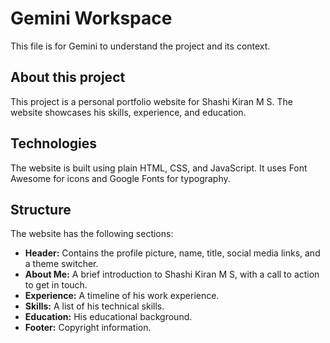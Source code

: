 # Gemini Workspace

This file is for Gemini to understand the project and its context.

## About this project

This project is a personal portfolio website for Shashi Kiran M S. The website showcases his skills, experience, and education.

## Technologies

The website is built using plain HTML, CSS, and JavaScript. It uses Font Awesome for icons and Google Fonts for typography.

## Structure

The website has the following sections:

*   **Header:** Contains the profile picture, name, title, social media links, and a theme switcher.
*   **About Me:** A brief introduction to Shashi Kiran M S, with a call to action to get in touch.
*   **Experience:** A timeline of his work experience.
*   **Skills:** A list of his technical skills.
*   **Education:** His educational background.
*   **Footer:** Copyright information.